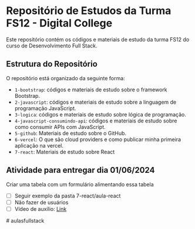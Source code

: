 # Repositório de Estudos da Turma FS12 - Digital College

Este repositório contém os códigos e materiais de estudo da turma FS12 do curso de Desenvolvimento Full Stack.

## Estrutura do Repositório

O repositório está organizado da seguinte forma:

- `1-bootstrap`: códigos e materiais de estudo sobre o framework Bootstrap.
- `2-javascript`: códigos e materiais de estudo sobre a linguagem de programação JavaScript.
- `3-logica`: códigos e materiais de estudo sobre lógica de programação.
- `4-javascript-consumindo-api`: códigos e materiais de estudo sobre como consumir APIs com JavaScript.
- `5-github`: Materiais de estudo sobre o GitHub.
- `6-vercel`: O que são cloud providers e como publicar minha primeira aplicação na vercel.
- `7-react`: Materiais de estudo sobre React

## Atividade para entregar dia 01/06/2024

Criar uma tabela com um formulário alimentando essa tabela

- [ ] Seguir exemplo da pasta 7-react/aula-react
- [ ] Não fazer de usuários
- [ ] Vídeo de auxílio: [Link](https://www.youtube.com/watch?v=YVEVrigByKY)

#   a u l a s f u l l s t a c k  
 